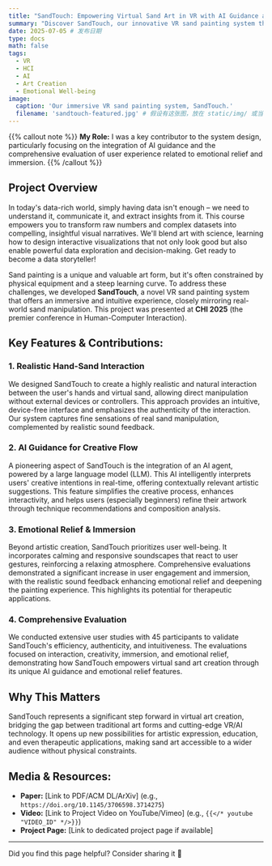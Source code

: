 ```yaml
---
title: "SandTouch: Empowering Virtual Sand Art in VR with AI Guidance and Emotional Relief"
summary: "Discover SandTouch, our innovative VR sand painting system that brings realistic hand-sand interaction, AI guidance, and emotional relief to virtual art creation."
date: 2025-07-05 # 发布日期
type: docs
math: false
tags:
  - VR
  - HCI
  - AI
  - Art Creation
  - Emotional Well-being
image:
  caption: 'Our immersive VR sand painting system, SandTouch.'
  filename: 'sandtouch-featured.jpg' # 假设有这张图，放在 static/img/ 或当前页面文件夹下
---
```


{{% callout note %}}
**My Role:** I was a key contributor to the system design, particularly focusing on the integration of AI guidance and the comprehensive evaluation of user experience related to emotional relief and immersion.
{{% /callout %}}

## Project Overview

In today's data-rich world, simply having data isn't enough – we need to understand it, communicate it, and extract insights from it. This course empowers you to transform raw numbers and complex datasets into compelling, insightful visual narratives. We'll blend art with science, learning how to design interactive visualizations that not only look good but also enable powerful data exploration and decision-making. Get ready to become a data storyteller!

Sand painting is a unique and valuable art form, but it's often constrained by physical equipment and a steep learning curve. To address these challenges, we developed **SandTouch**, a novel VR sand painting system that offers an immersive and intuitive experience, closely mirroring real-world sand manipulation. This project was presented at **CHI 2025** (the premier conference in Human-Computer Interaction).

## Key Features & Contributions:

### 1. Realistic Hand-Sand Interaction
We designed SandTouch to create a highly realistic and natural interaction between the user's hands and virtual sand, allowing direct manipulation without external devices or controllers. This approach provides an intuitive, device-free interface and emphasizes the authenticity of the interaction. Our system captures fine sensations of real sand manipulation, complemented by realistic sound feedback.

### 2. AI Guidance for Creative Flow
A pioneering aspect of SandTouch is the integration of an AI agent, powered by a large language model (LLM). This AI intelligently interprets users' creative intentions in real-time, offering contextually relevant artistic suggestions. This feature simplifies the creative process, enhances interactivity, and helps users (especially beginners) refine their artwork through technique recommendations and composition analysis.

### 3. Emotional Relief & Immersion
Beyond artistic creation, SandTouch prioritizes user well-being. It incorporates calming and responsive soundscapes that react to user gestures, reinforcing a relaxing atmosphere. Comprehensive evaluations demonstrated a significant increase in user engagement and immersion, with the realistic sound feedback enhancing emotional relief and deepening the painting experience. This highlights its potential for therapeutic applications.

### 4. Comprehensive Evaluation
We conducted extensive user studies with 45 participants to validate SandTouch's efficiency, authenticity, and intuitiveness. The evaluations focused on interaction, creativity, immersion, and emotional relief, demonstrating how SandTouch empowers virtual sand art creation through its unique AI guidance and emotional relief features.

## Why This Matters

SandTouch represents a significant step forward in virtual art creation, bridging the gap between traditional art forms and cutting-edge VR/AI technology. It opens up new possibilities for artistic expression, education, and even therapeutic applications, making sand art accessible to a wider audience without physical constraints.

## Media & Resources:

*   **Paper:** [Link to PDF/ACM DL/ArXiv] (e.g., `https://doi.org/10.1145/3706598.3714275`)
*   **Video:** [Link to Project Video on YouTube/Vimeo] (e.g., `{{</* youtube "VIDEO_ID" */>}}`)
*   **Project Page:** [Link to dedicated project page if available]

---
Did you find this page helpful? Consider sharing it 🙌